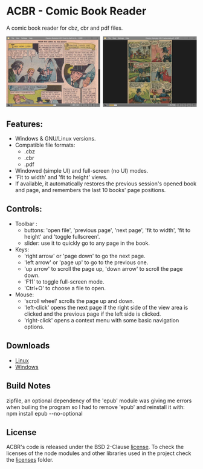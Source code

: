 # ACBR - Comic Book Reader

A comic book reader for cbz, cbr and pdf files.

![screenshots](./screenshots.jpg)

## Features:

- Windows & GNU/Linux versions.
- Compatible file formats:
  - .cbz
  - .cbr
  - .pdf
- Windowed (simple UI) and full-screen (no UI) modes.
- 'Fit to width' and 'fit to height' views.
- If available, it automatically restores the previous session's opened book and page, and remembers the last 10 books' page positions.

## Controls:

- Toolbar :
  - buttons: 'open file', 'previous page', 'next page', 'fit to width', 'fit to height' and 'toggle fullscreen'.
  - slider: use it to quickly go to any page in the book.
- Keys:
  - 'right arrow' or 'page down' to go the next page.
  - 'left arrow' or 'page up' to go to the previous one.
  - 'up arrow' to scroll the page up, 'down arrow' to scroll the page down.
  - 'F11' to toggle full-screen mode.
  - 'Ctrl+O' to choose a file to open.
- Mouse:
  - 'scroll wheel' scrolls the page up and down.
  - 'left-click' opens the next page if the right side of the view area is clicked and the previous page if the left side is clicked.
  - 'right-click' opens a context menu with some basic navigation options.

## Downloads

- [Linux](https://github.com/binarynonsense/comic-book-reader/releases/download/v1.0.0/ACBR_Linux.zip)
- [Windows](https://github.com/binarynonsense/comic-book-reader/releases/download/v1.0.0/ACBR_Windows.zip)

## Build Notes

zipfile, an optional dependency of the 'epub' module was giving me errors when builing the program so I had to remove 'epub' and reinstall it with: npm install epub --no-optional

## License

ACBR's code is released under the BSD 2-Clause [license](./LICENSE). To check the licenses of the node modules and other libraries used in the project check the [licenses](./licenses/) folder.
